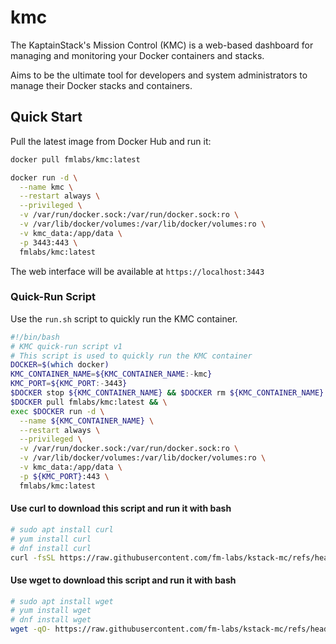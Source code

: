 # kmc

The KaptainStack's Mission Control (KMC) is a web-based dashboard for managing and monitoring your Docker containers and stacks.

Aims to be the ultimate tool for developers and system administrators to manage their Docker stacks and containers.

## Quick Start

Pull the latest image from Docker Hub and run it:

```bash
docker pull fmlabs/kmc:latest
```

```bash
docker run -d \
  --name kmc \
  --restart always \
  --privileged \
  -v /var/run/docker.sock:/var/run/docker.sock:ro \
  -v /var/lib/docker/volumes:/var/lib/docker/volumes:ro \
  -v kmc_data:/app/data \
  -p 3443:443 \
  fmlabs/kmc:latest
```

The web interface will be available at `https://localhost:3443`


### Quick-Run Script

Use the `run.sh` script to quickly run the KMC container.

```bash
#!/bin/bash
# KMC quick-run script v1
# This script is used to quickly run the KMC container
DOCKER=$(which docker)
KMC_CONTAINER_NAME=${KMC_CONTAINER_NAME:-kmc}
KMC_PORT=${KMC_PORT:-3443}
$DOCKER stop ${KMC_CONTAINER_NAME} && $DOCKER rm ${KMC_CONTAINER_NAME}
$DOCKER pull fmlabs/kmc:latest && \
exec $DOCKER run -d \
  --name ${KMC_CONTAINER_NAME} \
  --restart always \
  --privileged \
  -v /var/run/docker.sock:/var/run/docker.sock:ro \
  -v /var/lib/docker/volumes:/var/lib/docker/volumes:ro \
  -v kmc_data:/app/data \
  -p ${KMC_PORT}:443 \
  fmlabs/kmc:latest

```

#### Use curl to download this script and run it with bash

```bash
# sudo apt install curl
# yum install curl
# dnf install curl
curl -fsSL https://raw.githubusercontent.com/fm-labs/kstack-mc/refs/heads/main/run.sh | bash
```

#### Use wget to download this script and run it with bash

```bash
# sudo apt install wget
# yum install wget
# dnf install wget
wget -qO- https://raw.githubusercontent.com/fm-labs/kstack-mc/refs/heads/main/run.sh | bash
```

